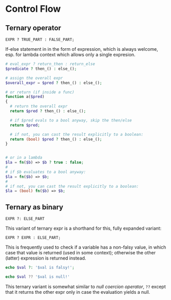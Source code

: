 # Control Flow

## Ternary operator

`EXPR ? TRUE_PART : FALSE_PART;`

If-else statement in in the form of expression, which is always welcome, esp. for lambda context which allows only a single expresion.

```php
# eval_expr ? return_then : return_else
$predicate ? then_() : else_();

# assign the overall expr
$overall_expr = $pred ? then_() : else_();

# or return (if inside a func)
function a($pred)
{
  # return the overall expr
  return $pred ? then_() : else_();

  # if $pred evals to a bool anyway, skip the then/else
  return $pred;

  # if not, you can cast the result explicitly to a boolean:
  return (bool) $pred ? then_() : else_();
}


# or in a lambda
$la = fn($b) => $b ? true : false;
#
# if $b evaluates to a bool anyway:
$la = fn($b) => $b;
#
# if not, you can cast the result explicitly to a boolean:
$la = (bool) fn($b) => $b;
```


## Ternary as binary

`EXPR ?: ELSE_PART`

This variant of ternary expr is a shorthand for this, fully expanded variant:

`EXPR ? EXPR : ELSE_PART;`

This is frequently used to check if a variable has a non-falsy value, in which case that value is returned (used in some context); otherwise the other (latter) expression is returned instead.

```php
echo $val ?: '$val is falsy!';

echo $val ?? '$val is null!'
```

This ternary variant is somewhat similar to *null coercion operator*, `??` except that it returns the other expr only in case the evaluation yields a null.
